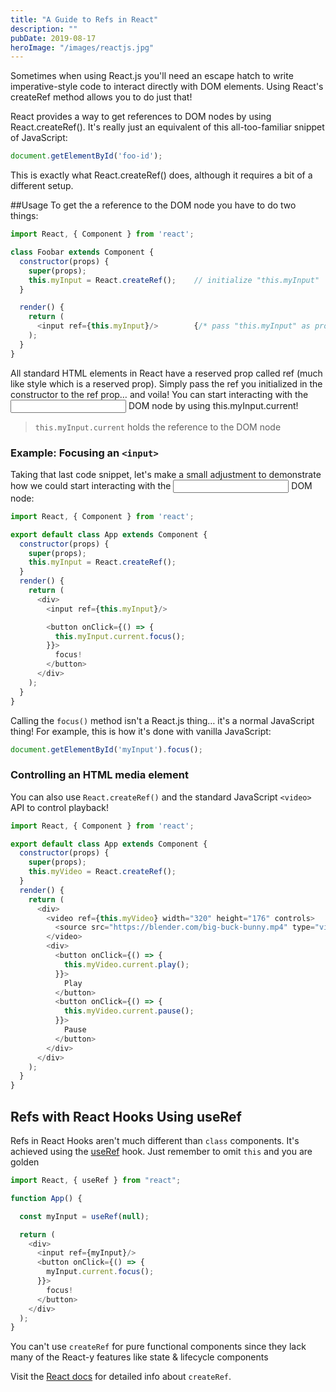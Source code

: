 ```yaml
---
title: "A Guide to Refs in React"
description: ""
pubDate: 2019-08-17
heroImage: "/images/reactjs.jpg"
---
```


Sometimes when using React.js you'll need an escape hatch to write imperative-style code to interact directly with DOM elements. Using React's createRef method allows you to do just that!

React provides a way to get references to DOM nodes by using React.createRef(). It's really just an equivalent of this all-too-familiar snippet of JavaScript:

```javascript
document.getElementById('foo-id');
```

This is exactly what React.createRef() does, although it requires a bit of a different setup.

##Usage
To get the a reference to the DOM node you have to do two things:

```javascript
import React, { Component } from 'react';

class Foobar extends Component {
  constructor(props) {
    super(props);
    this.myInput = React.createRef();    // initialize "this.myInput"  
  }

  render() {
    return (
      <input ref={this.myInput}/>        {/* pass "this.myInput" as prop */}
    );
  }
}
```

All standard HTML elements in React have a reserved prop called ref (much like style which is a reserved prop). Simply pass the ref you initialized in the constructor to the ref prop… and voila! You can start interacting with the <input> DOM node by using this.myInput.current!

> `this.myInput.current` holds the reference to the DOM node

### Example: Focusing an `<input>`
Taking that last code snippet, let's make a small adjustment to demonstrate how we could start interacting with the <input> DOM node:

```javascript
import React, { Component } from 'react';

export default class App extends Component {
  constructor(props) {
    super(props);
    this.myInput = React.createRef();  
  }
  render() {
    return (
      <div>
        <input ref={this.myInput}/>

        <button onClick={() => {
          this.myInput.current.focus();
        }}>
          focus!
        </button>
      </div>
    );
  }
}
```

Calling the `focus()` method isn't a React.js thing… it's a normal JavaScript thing! For example, this is how it's done with vanilla JavaScript:

```javascript
document.getElementById('myInput').focus();
```

### Controlling an HTML media element
You can also use `React.createRef()` and the standard JavaScript `<video>` API to control playback!

```javascript
import React, { Component } from 'react';

export default class App extends Component {
  constructor(props) {
    super(props);
    this.myVideo = React.createRef();
  }
  render() {
    return (
      <div>
        <video ref={this.myVideo} width="320" height="176" controls>
          <source src="https://blender.com/big-buck-bunny.mp4" type="video/mp4" />
        </video>
        <div>
          <button onClick={() => {
            this.myVideo.current.play();
          }}>
            Play
          </button>
          <button onClick={() => {
            this.myVideo.current.pause();
          }}>
            Pause
          </button>
        </div>
      </div>
    );
  }
}
```

## Refs with React Hooks Using useRef
Refs in React Hooks aren't much different than `class` components. It's achieved using the [useRef](https://reactjs.org/docs/hooks-reference.html#useref) hook. Just remember to omit `this` and you are golden

```javascript
import React, { useRef } from "react";

function App() {

  const myInput = useRef(null);

  return (
    <div>
      <input ref={myInput}/>
      <button onClick={() => {
        myInput.current.focus();
      }}>
        focus!
      </button>
    </div>
  );  
}
```

You can't use `createRef` for pure functional components since they lack many of the React-y features like state & lifecycle components

Visit the [React docs](https://reactjs.org/docs/refs-and-the-dom.html) for detailed info about `createRef`.